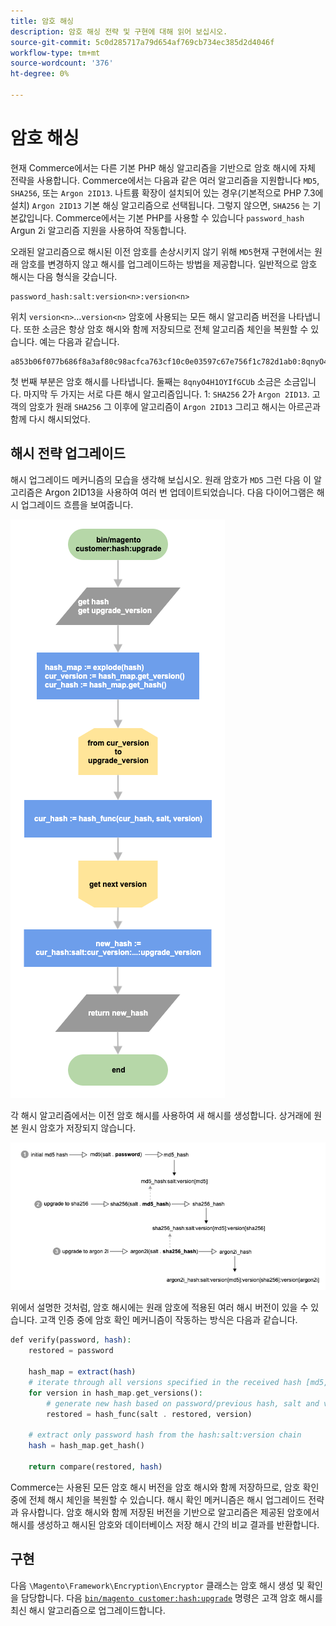 ```yaml
---
title: 암호 해싱
description: 암호 해싱 전략 및 구현에 대해 읽어 보십시오.
source-git-commit: 5c0d285717a79d654af769cb734ec385d2d4046f
workflow-type: tm+mt
source-wordcount: '376'
ht-degree: 0%

---
```



# 암호 해싱

현재 Commerce에서는 다른 기본 PHP 해싱 알고리즘을 기반으로 암호 해시에 자체 전략을 사용합니다. Commerce에서는 다음과 같은 여러 알고리즘을 지원합니다 `MD5`, `SHA256`, 또는 `Argon 2ID13`. 나트륨 확장이 설치되어 있는 경우(기본적으로 PHP 7.3에 설치) `Argon 2ID13` 기본 해싱 알고리즘으로 선택됩니다. 그렇지 않으면, `SHA256` 는 기본값입니다. Commerce에서는 기본 PHP를 사용할 수 있습니다 `password_hash` Argun 2i 알고리즘 지원을 사용하여 작동합니다.

오래된 알고리즘으로 해시된 이전 암호를 손상시키지 않기 위해 `MD5`현재 구현에서는 원래 암호를 변경하지 않고 해시를 업그레이드하는 방법을 제공합니다. 일반적으로 암호 해시는 다음 형식을 갖습니다.

```text
password_hash:salt:version<n>:version<n>
```

위치 `version<n>`...`version<n>` 암호에 사용되는 모든 해시 알고리즘 버전을 나타냅니다. 또한 소금은 항상 암호 해시와 함께 저장되므로 전체 알고리즘 체인을 복원할 수 있습니다. 예는 다음과 같습니다.

```text
a853b06f077b686f8a3af80c98acfca763cf10c0e03597c67e756f1c782d1ab0:8qnyO4H1OYIfGCUb:1:2
```

첫 번째 부분은 암호 해시를 나타냅니다. 둘째는 `8qnyO4H1OYIfGCUb` 소금은 소금입니다. 마지막 두 가지는 서로 다른 해시 알고리즘입니다. 1: `SHA256` 2가 `Argon 2ID13`. 고객의 암호가 원래 `SHA256` 그 이후에 알고리즘이 `Argon 2ID13` 그리고 해시는 아르곤과 함께 다시 해시되었다.

## 해시 전략 업그레이드

해시 업그레이드 메커니즘의 모습을 생각해 보십시오. 원래 암호가 `MD5` 그런 다음 이 알고리즘은 Argon 2ID13을 사용하여 여러 번 업데이트되었습니다. 다음 다이어그램은 해시 업그레이드 흐름을 보여줍니다.

![해시 업그레이드 워크플로우](../../assets/configuration/hash-upgrade-algorithm.png)

각 해시 알고리즘에서는 이전 암호 해시를 사용하여 새 해시를 생성합니다. 상거래에 원본 원시 암호가 저장되지 않습니다.

![해시 업그레이드 전략](../../assets/configuration/hash-upgrade-strategy.png)

위에서 설명한 것처럼, 암호 해시에는 원래 암호에 적용된 여러 해시 버전이 있을 수 있습니다.
고객 인증 중에 암호 확인 메커니즘이 작동하는 방식은 다음과 같습니다.

```php
def verify(password, hash):
    restored = password

    hash_map = extract(hash)
    # iterate through all versions specified in the received hash [md5, sha256, argon2id13]
    for version in hash_map.get_versions():
        # generate new hash based on password/previous hash, salt and version
        restored = hash_func(salt . restored, version)

    # extract only password hash from the hash:salt:version chain
    hash = hash_map.get_hash()

    return compare(restored, hash)
```

Commerce는 사용된 모든 암호 해시 버전을 암호 해시와 함께 저장하므로, 암호 확인 중에 전체 해시 체인을 복원할 수 있습니다. 해시 확인 메커니즘은 해시 업그레이드 전략과 유사합니다. 암호 해시와 함께 저장된 버전을 기반으로 알고리즘은 제공된 암호에서 해시를 생성하고 해시된 암호와 데이터베이스 저장 해시 간의 비교 결과를 반환합니다.

## 구현

다음 `\Magento\Framework\Encryption\Encryptor` 클래스는 암호 해시 생성 및 확인을 담당합니다. 다음 [`bin/magento customer:hash:upgrade`](https://devdocs.magento.com/guides/v2.4/reference/cli/magento.html#customerhashupgrade) 명령은 고객 암호 해시를 최신 해시 알고리즘으로 업그레이드합니다.
